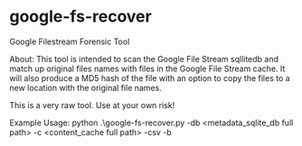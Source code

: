 # google-fs-recover
Google Filestream Forensic Tool

About: This tool is intended to scan the Google File Stream sqllitedb and match up original files names with files in the Google File Stream cache. It will also produce a MD5 hash of the file with an option to copy the files to a new location with the original file names.

This is a very raw tool. Use at your own risk! 

Example Usage:
python .\google-fs-recover.py -db <metadata_sqlite_db full path> -c <content_cache full path> -csv <outputfile full path> -b <filebackup full path>

